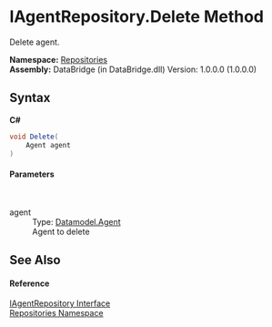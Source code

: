 # IAgentRepository.Delete Method 
 

Delete agent.

**Namespace:**&nbsp;<a href="e0edd2e7-f86c-850a-35e3-670eb5412ec9">Repositories</a><br />**Assembly:**&nbsp;DataBridge (in DataBridge.dll) Version: 1.0.0.0 (1.0.0.0)

## Syntax

**C#**<br />
``` C#
void Delete(
	Agent agent
)
```


#### Parameters
&nbsp;<dl><dt>agent</dt><dd>Type: <a href="87bd37bb-4841-462c-dac2-4b100399bf06">Datamodel.Agent</a><br />Agent to delete</dd></dl>

## See Also


#### Reference
<a href="0575e60b-9ef1-ddf1-b25b-63f740c68ca4">IAgentRepository Interface</a><br /><a href="e0edd2e7-f86c-850a-35e3-670eb5412ec9">Repositories Namespace</a><br />